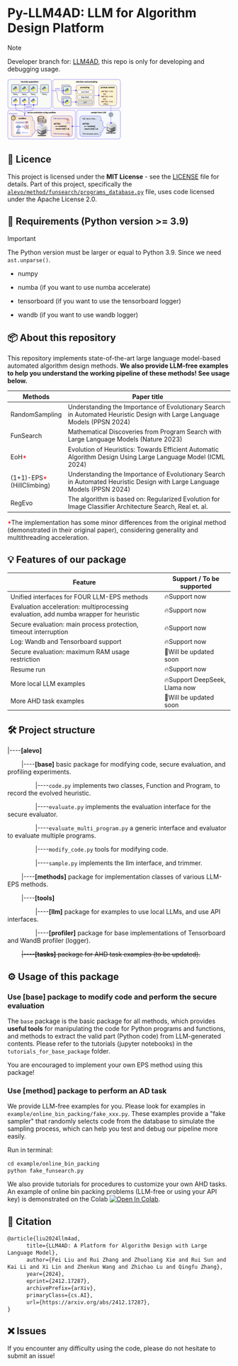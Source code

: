 
# Py-LLM4AD: LLM for Algorithm Design Platform

> [!note] 
> Developer branch for: [LLM4AD](https://github.com/Optima-CityU/llm4ad), this repo is only for developing and debugging usage. 



<img src="./figs/llm-eps.png" alt="llm-eps" style="zoom:25%;" />

## 🪪 Licence

This project is licensed under the **MIT License** - see the [LICENSE](./LICENSE) file for details. Part of this project, specifically the [`alevo/method/funsearch/programs_database.py`](llm4ad/method/funsearch/programs_database.py) file, uses code licensed under the Apache License 2.0.

## 🎁 Requirements (Python version >= 3.9)

> [!important]
>
> The Python version must be larger or equal to Python 3.9. Since we need `ast.unparse()`.

- numpy

- numba (if you want to use numba accelerate)
- tensorboard (if you want to use the tensorboard logger)

- wandb (if you want to use wandb logger)

## 📦 About this repository

This repository implements state-of-the-art large language model-based automated algorithm design methods. **We also provide LLM-free examples to help you understand the working pipeline of these methods! See usage below.** 

| Methods                                               | Paper title                                                  |
| ----------------------------------------------------- | ------------------------------------------------------------ |
| RandomSampling                                        | Understanding the Importance of Evolutionary Search in Automated Heuristic Design with Large Language Models (PPSN 2024) |
| FunSearch                                             | Mathematical Discoveries from Program Search with Large Language Models (Nature 2023) |
| EoH<font color=red>*</font>                           | Evolution of Heuristics: Towards Efficient Automatic Algorithm Design Using Large Language Model (ICML 2024) |
| (1+1)-EPS<font color=red>*</font> <br/>(HillClimbing) | Understanding the Importance of Evolutionary Search in Automated Heuristic Design with Large Language Models (PPSN 2024) |
| RegEvo                                                | The algorithm is based on: Regularized Evolution for Image Classifier Architecture Search, Real et. al. |

<font color=red>*</font>The implementation has some minor differences from the original method (demonstrated in their original paper), considering generality and multithreading acceleration.

## 💡 Features of our package

| Feature                                                      | Support / To be supported    |
| ------------------------------------------------------------ | ---------------------------- |
| Unified interfaces for FOUR LLM-EPS methods                  | 🔥Support now                 |
| Evaluation acceleration: multiprocessing evaluation, add numba wrapper for heuristic | 🔥Support now                 |
| Secure evaluation: main process protection, timeout interruption | 🔥Support now                 |
| Log: Wandb and Tensorboard support                           | 🔥Support now                 |
| Secure evaluation: maximum RAM usage restriction             | 🚀Will be updated soon        |
| Resume run                                                   | 🔥Support now                 |
| More local LLM examples                                      | 🔥Support DeepSeek, Llama now |
| More AHD task examples                                       | 🚀Will be updated soon        |

## 🛠️ Project structure

|----**[alevo]**

&nbsp;&nbsp;&nbsp;&nbsp;&nbsp;&nbsp;&nbsp;&nbsp;|----**[base]** basic package for modifying code, secure evaluation, and profiling experiments.

&nbsp;&nbsp;&nbsp;&nbsp;&nbsp;&nbsp;&nbsp;&nbsp;&nbsp;&nbsp;&nbsp;&nbsp;&nbsp;&nbsp;&nbsp;&nbsp;|----`code.py` implements two classes, Function and Program, to record the evolved heuristic.

&nbsp;&nbsp;&nbsp;&nbsp;&nbsp;&nbsp;&nbsp;&nbsp;&nbsp;&nbsp;&nbsp;&nbsp;&nbsp;&nbsp;&nbsp;&nbsp;|----`evaluate.py` implements the evaluation interface for the secure evaluator.

&nbsp;&nbsp;&nbsp;&nbsp;&nbsp;&nbsp;&nbsp;&nbsp;&nbsp;&nbsp;&nbsp;&nbsp;&nbsp;&nbsp;&nbsp;&nbsp;|----`evaluate_multi_program.py` a generic interface and evaluator to evaluate multiple programs.

&nbsp;&nbsp;&nbsp;&nbsp;&nbsp;&nbsp;&nbsp;&nbsp;&nbsp;&nbsp;&nbsp;&nbsp;&nbsp;&nbsp;&nbsp;&nbsp;|----`modify_code.py` tools for modifying code.

&nbsp;&nbsp;&nbsp;&nbsp;&nbsp;&nbsp;&nbsp;&nbsp;&nbsp;&nbsp;&nbsp;&nbsp;&nbsp;&nbsp;&nbsp;&nbsp;|----`sample.py` implements the llm interface, and trimmer.

&nbsp;&nbsp;&nbsp;&nbsp;&nbsp;&nbsp;&nbsp;&nbsp;|----**[methods]** package for implementation classes of various LLM-EPS methods.

&nbsp;&nbsp;&nbsp;&nbsp;&nbsp;&nbsp;&nbsp;&nbsp;|----**[tools]**

&nbsp;&nbsp;&nbsp;&nbsp;&nbsp;&nbsp;&nbsp;&nbsp;&nbsp;&nbsp;&nbsp;&nbsp;&nbsp;&nbsp;&nbsp;&nbsp;|----**[llm]** package for examples to use local LLMs, and use API interfaces.

&nbsp;&nbsp;&nbsp;&nbsp;&nbsp;&nbsp;&nbsp;&nbsp;&nbsp;&nbsp;&nbsp;&nbsp;&nbsp;&nbsp;&nbsp;&nbsp;|----**[profiler]** package for base implementations of Tensorboard and WandB profiler (logger).

&nbsp;&nbsp;&nbsp;&nbsp;&nbsp;&nbsp;&nbsp;&nbsp;~~|----**[tasks]** package for AHD task examples (to be updated).~~

## ⚙️ Usage of this package

### Use [base] package to modify code and perform the secure evaluation

The `base` package is the basic package for all methods, which provides **useful tools** for manipulating the code for Python programs and functions, and methods to extract the valid part (Python code) from LLM-generated contents. Please refer to the tutorials (jupyter notebooks) in the `tutorials_for_base_package` folder. 

You are encouraged to implement your own EPS method using this package! 

### Use [method] package to perform an AD task

We provide LLM-free examples for you. Please look for examples in `example/online_bin_packing/fake_xxx.py`.  These examples provide a "fake sampler" that randomly selects code from the database to simulate the sampling process, which can help you test and debug our pipeline more easily. 

Run in terminal:

```shell
cd example/online_bin_packing
python fake_funsearch.py
```

We also provide tutorials for procedures to customize your own AHD tasks. An example of online bin packing problems (LLM-free or using your API key) is demonstrated on the Colab [![Open In Colab](https://colab.research.google.com/assets/colab-badge.svg)](https://colab.research.google.com/github/RayZhhh/py-llm4ad/blob/main/online_bin_packing/online_bin_packing_tutorial.ipynb). 

## 🔗 Citation

```la
@article{liu2024llm4ad,
      title={LLM4AD: A Platform for Algorithm Design with Large Language Model}, 
      author={Fei Liu and Rui Zhang and Zhuoliang Xie and Rui Sun and Kai Li and Xi Lin and Zhenkun Wang and Zhichao Lu and Qingfu Zhang},
      year={2024},
      eprint={2412.17287},
      archivePrefix={arXiv},
      primaryClass={cs.AI},
      url={https://arxiv.org/abs/2412.17287}, 
}
```

## ❌ Issues

If you encounter any difficulty using the code, please do not hesitate to submit an issue!

